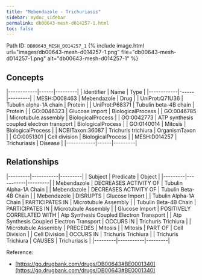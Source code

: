```yaml
---
title: "Mebendazole - Trichuriasis"
sidebar: mydoc_sidebar
permalink: db00643-mesh-d014257-1.html
toc: false 
---
```



Path ID: `DB00643_MESH_D014257_1`
{% include image.html url="images/db00643-mesh-d014257-1.png" file="db00643-mesh-d014257-1.png" alt="db00643-mesh-d014257-1" %}

## Concepts

|------------|------|---------|
| Identifier | Name | Type    |
|------------|------|---------|
| MESH:D008463 | Mebendazole | Drug |
| UniProt:Q71U36 | Tubulin alpha-1A chain | Protein |
| UniProt:P68371 | Tubulin beta-4B chain | Protein |
| GO:0046323 | Glucose import | BiologicalProcess |
| GO:0046785 | Microtubule assembly | BiologicalProcess |
| GO:0042773 | ATP synthesis coupled electron transport | BiologicalProcess |
| GO:0140014 | Mitosis | BiologicalProcess |
| NCBITaxon:36087 | Trichuris trichiura | OrganismTaxon |
| GO:0051301 | Cell division | BiologicalProcess |
| MESH:D014257 | Trichuriasis | Disease |
|------------|------|---------|

## Relationships

|---------|-----------|---------|
| Subject | Predicate | Object  |
|---------|-----------|---------|
| Mebendazole | DECREASES ACTIVITY OF | Tubulin Alpha-1A Chain |
| Mebendazole | DECREASES ACTIVITY OF | Tubulin Beta-4B Chain |
| Mebendazole | DISRUPTS | Glucose Import |
| Tubulin Alpha-1A Chain | PARTICIPATES IN | Microtubule Assembly |
| Tubulin Beta-4B Chain | PARTICIPATES IN | Microtubule Assembly |
| Glucose Import | POSITIVELY CORRELATED WITH | Atp Synthesis Coupled Electron Transport |
| Atp Synthesis Coupled Electron Transport | OCCURS IN | Trichuris Trichiura |
| Microtubule Assembly | PRECEDES | Mitosis |
| Mitosis | PART OF | Cell Division |
| Cell Division | OCCURS IN | Trichuris Trichiura |
| Trichuris Trichiura | CAUSES | Trichuriasis |
|---------|-----------|---------|

Reference: 
  - [https://go.drugbank.com/drugs/DB00643#BE0001340](https://go.drugbank.com/drugs/DB00643#BE0001340)
